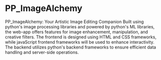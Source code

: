 # PP_ImageAlchemy
PP_ImageAlchemy: Your Artistic Image Editing Companion
Built using python's image processing libraries and powered by 
python's ML libraries, the web-app offers features for image enhancement, 
manipulation, and creative filters. The frontend is designed using HTML 
and CSS frameworks, while javaScript frontend frameworks will be used to 
enhance interactivity. The backend utilizes python's backend frameworks 
to ensure efficient data handling and server-side operations.
